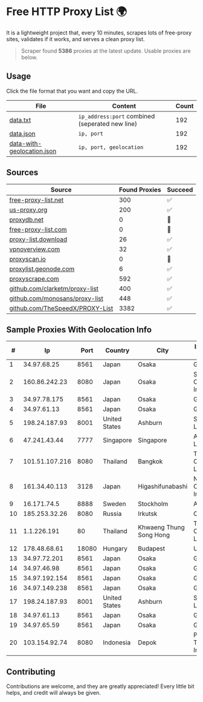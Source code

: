 
# Free HTTP Proxy List 🌍

It is a lightweight project that, every 10 minutes, scrapes lots of free-proxy sites, validates if it works, and serves a clean proxy list.


> Scraper found **5386** proxies at the latest update. Usable proxies are below.

## Usage

Click the file format that you want and copy the URL.


|File|Content|Count|
|----|-------|-----|
|[data.txt](https://raw.githubusercontent.com/themiralay/Proxy-List-World/master/data.txt)|`ip_address:port` combined (seperated new line)|192|
|[data.json](https://raw.githubusercontent.com/themiralay/Proxy-List-World/master/data.json)|`ip, port`|192|
|[data-with-geolocation.json](https://raw.githubusercontent.com/themiralay/Proxy-List-World/master/data-with-geolocation.json)|`ip, port, geolocation`|192|

## Sources

|Source|Found Proxies|Succeed|
|------|-------------|-------|
|[free-proxy-list.net](https://free-proxy-list.net)|300|✅|
|[us-proxy.org](https://www.us-proxy.org)|200|✅|
|[proxydb.net](http://proxydb.net)|0|🚫|
|[free-proxy-list.com](https://free-proxy-list.com/?page=&port=&type%5B%5D=http&type%5B%5D=https&up_time=0&search=Search)|0|🚫|
|[proxy-list.download](https://www.proxy-list.download/HTTP)|26|✅|
|[vpnoverview.com](https://vpnoverview.com/privacy/anonymous-browsing/free-proxy-servers)|32|✅|
|[proxyscan.io](https://www.proxyscan.io)|0|🚫|
|[proxylist.geonode.com](https://proxylist.geonode.com/api/proxy-list?limit=300&page=1&sort_by=lastChecked&sort_type=desc&protocols=http,https)|6|✅|
|[proxyscrape.com](https://api.proxyscrape.com/v2/?request=displayproxies&protocol=http&timeout=10000&country=all&ssl=all&anonymity=all)|592|✅|
|[github.com/clarketm/proxy-list](https://raw.githubusercontent.com/clarketm/proxy-list/master/proxy-list-raw.txt)|400|✅|
|[github.com/monosans/proxy-list](https://raw.githubusercontent.com/monosans/proxy-list/main/proxies/http.txt)|448|✅|
|[github.com/TheSpeedX/PROXY-List](https://raw.githubusercontent.com/TheSpeedX/PROXY-List/master/http.txt)|3382|✅|


## Sample Proxies With Geolocation Info

|#|Ip|Port|Country|City|Internet Service Provider|
|-|--|----|-------|----|-------------------------|
|1|34.97.68.25|8561|Japan|Osaka|Google LLC|
|2|160.86.242.23|8080|Japan|Osaka|Sony Network Communications Inc|
|3|34.97.78.175|8561|Japan|Osaka|Google LLC|
|4|34.97.61.13|8561|Japan|Osaka|Google LLC|
|5|198.24.187.93|8001|United States|Ashburn|Secured Servers LLC|
|6|47.241.43.44|7777|Singapore|Singapore|Alibaba Cloud LLC|
|7|101.51.107.216|8080|Thailand|Bangkok|TOT Public Company Limited|
|8|161.34.40.113|3128|Japan|Higashifunabashi|NTT PC Communications, Inc.|
|9|16.171.74.5|8888|Sweden|Stockholm|Amazon.com|
|10|185.253.32.26|8080|Russia|Irkutsk|CLOUD|
|11|1.1.226.191|80|Thailand|Khwaeng Thung Song Hong|TOT Public Company Limited|
|12|178.48.68.61|18080|Hungary|Budapest|UPC|
|13|34.97.72.201|8561|Japan|Osaka|Google LLC|
|14|34.97.46.98|8561|Japan|Osaka|Google LLC|
|15|34.97.192.154|8561|Japan|Osaka|Google LLC|
|16|34.97.149.238|8561|Japan|Osaka|Google LLC|
|17|198.24.187.93|8001|United States|Ashburn|Secured Servers LLC|
|18|34.97.61.13|8561|Japan|Osaka|Google LLC|
|19|34.97.65.59|8561|Japan|Osaka|Google LLC|
|20|103.154.92.74|8080|Indonesia|Depok|PT Mora Telematika Indonesia|



## Contributing

Contributions are welcome, and they are greatly appreciated! Every
little bit helps, and credit will always be given.

